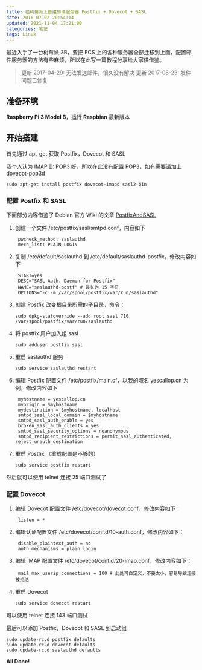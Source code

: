 ```yaml
---
title: 在树莓派上搭建邮件服务器 Postfix + Dovecot + SASL
date: 2016-07-02 20:54:14
updated: 2021-11-04 17:21:00
categories: 笔记
tags: Linux
---
```


最近入手了一台树莓派 3B，要把 ECS 上的各种服务器全部迁移到上面，配置邮件服务器的方法有些麻烦，所以在此写一篇教程分享给大家供借鉴。

<!-- more -->

> 更新 2017-04-29: 无法发送邮件，很久没有解决
> 更新 2017-08-23: 发件问题已修复

## 准备环境

**Raspberry Pi 3 Model B**，运行 **Raspbian** 最新版本

## 开始搭建

首先通过 apt-get 获取 Postfix，Dovecot 和 SASL

我个人认为 IMAP 比 POP3 好，所以在此没有配置 POP3，如有需要请加上 dovecot-pop3d

`sudo apt-get install postfix dovecot-imapd sasl2-bin`

### 配置 Postfix 和 SASL

下面部分内容借鉴了 Debian 官方 Wiki 的文章 [PostfixAndSASL](https://wiki.debian.org/PostfixAndSASL)

1. 创建一个文件 /etc/postfix/sasl/smtpd.conf，内容如下

        pwcheck_method: saslauthd
        mech_list: PLAIN LOGIN

2. 复制 /etc/default/saslauthd 到 /etc/default/saslauthd-postfix，修改内容如下

        START=yes
        DESC="SASL Auth. Daemon for Postfix"
        NAME="saslauthd-postf" # 最长为 15 字符
        OPTIONS="-c -m /var/spool/postfix/var/run/saslauthd"

3. 创建 Postfix 改变根目录所需的子目录，命令：

    `sudo dpkg-statoverride --add root sasl 710 /var/spool/postfix/var/run/saslauthd`

4. 将 postfix 用户加入组 sasl

    `sudo adduser postfix sasl`

5. 重启 saslauthd 服务

    `sudo service saslauthd restart`

6. 编辑 Postfix 配置文件 /etc/postfix/main.cf，以我的域名 yescallop.cn 为例，修改内容如下

        myhostname = yescallop.cn
        myorigin = $myhostname
        mydestination = $myhostname, localhost
        smtpd_sasl_local_domain = $myhostname
        smtpd_sasl_auth_enable = yes
        broken_sasl_auth_clients = yes
        smtpd_sasl_security_options = noanonymous
        smtpd_recipient_restrictions = permit_sasl_authenticated, reject_unauth_destination

7. 重启 Postfix （重载配置是不够的）

    `sudo service postfix restart`

然后就可以使用 telnet 连接 25 端口测试了

### 配置 Dovecot

1. 编辑 Dovecot 配置文件 /etc/dovecot/dovecot.conf，修改内容如下：

        listen = *

2. 编辑认证配置文件 /etc/dovecot/conf.d/10-auth.conf，修改内容如下：

        disable_plaintext_auth = no
        auth_mechanisms = plain login

3. 编辑 IMAP 配置文件 /etc/dovecot/conf.d/20-imap.conf，修改内容如下：

        mail_max_userip_connections = 100 # 此处可自定义，不要太小，容易导致连接被拒绝

4. 重启 Dovecot

    `sudo service dovecot restart`

可以使用 telnet 连接 143 端口测试

最后可以添加 Postfix，Dovecot 和 SASL 到启动组

    sudo update-rc.d postfix defaults
    sudo update-rc.d dovecot defaults
    sudo update-rc.d saslauthd defaults

**All Done!**
